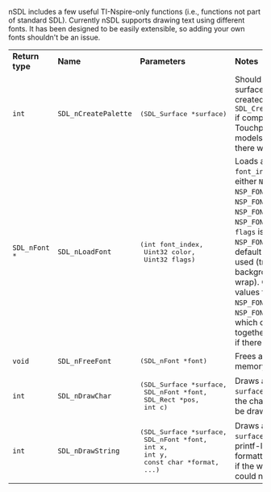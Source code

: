 nSDL includes a few useful TI-Nspire-only functions (i.e., functions not part of standard SDL). Currently nSDL supports drawing text using different fonts. It has been designed to be easily extensible, so adding your own fonts shouldn't be an issue.

<table>

<tr><td><b>Return type</b></td><td><b>Name</b></td><td><b>Parameters</b></td><td><b>Notes</b></td></tr>

<tr><td><code>int</code></td><td><code>SDL_nCreatePalette</code></td><td><pre>(SDL_Surface *surface)</pre></td><td>Should be used on surfaces explicitly created with <code>SDL_CreateRGBSurface()</code> if compiling for Touchpad/Clickpad models. Returns 0 if there was an error.</td></tr>

<tr><td><code>SDL_nFont *</code></td><td><code>SDL_nLoadFont</code></td><td><pre>
(int font_index,
 Uint32 color,
 Uint32 flags)</pre></td><td>Loads a font. <code>font_index</code> should be either <code>NSP_FONT_THIN</code>, <code>NSP_FONT_SPACE</code>, <code>NSP_FONT_VGA</code>, <code>NSP_FONT_FANTASY</code> or <code>NSP_FONT_TINYTYPE</code>. If <code>flags</code> is <code>NSP_FONT_DEFAULT</code>, default font settings are used (transparent background, no text wrap). Other possible values for <code>flags</code> are <code>NSP_FONT_OPAQUE</code> and <code>NSP_FONT_TEXTWRAP</code>, which can be OR'd together. Returns NULL if there was an error.</td></tr>

<tr><td><code>void</code></td><td><code>SDL_nFreeFont</code></td><td><pre>(SDL_nFont *font)</pre></td><td>Frees a font from memory.</td></tr>

<tr><td><code>int</code></td><td><code>SDL_nDrawChar</code></td><td><pre>
(SDL_Surface *surface,
 SDL_nFont *font,
 SDL_Rect *pos,
 int c)</pre></td><td>Draws a character to <code>surface</code>. Returns -1 if the character could not be drawn.</td></tr>

<tr><td><code>int</code></td><td><code>SDL_nDrawString</code></td><td><pre>
(SDL_Surface *surface,
 SDL_nFont *font,
 int x,
 int y,
 const char *format,
 ...)</pre></td><td>Draws a string to <code>surface</code>. Supports printf-like string formatting. Returns -1 if the whole string could not be drawn.</td></tr>

</table>